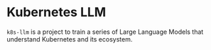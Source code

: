 # Kubernetes LLM

`k8s-llm` is a project to train a series of Large Language Models that understand Kubernetes and its ecosystem.
